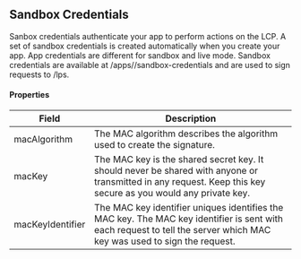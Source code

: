 ## Sandbox Credentials

Sanbox credentials authenticate your app to perform actions on the LCP. A set of sandbox credentials is created automatically when you create your app. App credentials are different for sandbox and live mode. Sandbox credentials are available at /apps/<app-id>/sandbox-credentials and are used to sign requests to /lps.

#### Properties

<table>
    <thead>
        <tr>
            <th>Field</th>
            <th>Description</th>
        </tr>
    </thead>
    <tbody>
        <tr>
            <td>macAlgorithm</td>
            <td>The MAC algorithm describes the algorithm used to create the signature.</td>
        </tr>
        <tr>
            <td>macKey</td>
            <td>The MAC key is the shared secret key. It should never be shared with anyone or transmitted in any request. Keep this key secure as you would any private key.</td>
        </tr>
        <tr>
            <td>macKeyIdentifier</td>
            <td>The MAC key identifier uniques identifies the MAC key. The MAC key identifier is sent with each request to tell the server which MAC key was used to sign the request.</td>
        </tr>
    </tbody>
</table>
